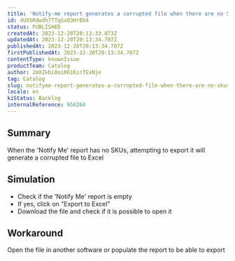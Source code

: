 ```yaml
---
title: 'Notify-me report generates a corrupted file when there are no SKUs found'
id: 4UXSRdwdh7TTqGvQ3HrBX4
status: PUBLISHED
createdAt: 2023-12-20T20:13:33.873Z
updatedAt: 2023-12-20T20:13:34.707Z
publishedAt: 2023-12-20T20:13:34.707Z
firstPublishedAt: 2023-12-20T20:13:34.707Z
contentType: knownIssue
productTeam: Catalog
author: 2mXZkbi0oi061KicTExNjo
tag: Catalog
slug: notifyme-report-generates-a-corrupted-file-when-there-are-no-skus-found
locale: en
kiStatus: Backlog
internalReference: 956264
---
```


## Summary


When the 'Notify Me' report has no SKUs, attempting to export it will generate a corrupted file to Excel


##

## Simulation



- Check if the 'Notify Me' report is empty
- If yes, click on "Export to Excel"
- Download the file and check if it is possible to open it


##

## Workaround


Open the file in another software or populate the report to be able to export





